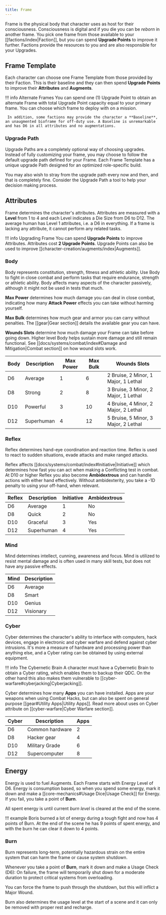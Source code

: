 ```yaml
---
title: Frame
---
```

Frame is the physical body that character uses as host for their consciousness. Consciousness is digital and if you die you can be *reborn* in another frame. You pick one frame from those available to your [[factions/index|Faction]], but you can spend **Upgrade Points** to improve it further. Factions provide the resources to you and are also responsible for your Upgrades.

## Frame Template

Each character can choose one Frame Template from those provided by their Faction. This is their baseline and they can then spend **Upgrade Points** to improve their **Attributes** and **Augments**.

!!! info Alternate Frames
	You can spend one (1) Upgrade Point to obtain an alternate Frame with total Upgrade Point capacity equal to your primary frame. You can choose which frame to deploy with on a mission.
	
	 In addition, some factions may provide the character a **Baseline**, an unaugmented bioframe for off-duty use. A Baseline is unremarkable and has D6 in all attributes and no augmentations.

### Upgrade Path

Upgrade Paths are a completely optional way of choosing upgrades. Instead of fully customizing your frame, you may choose to follow the default upgrade path defined for your Frame. Each Frame Template has a unique upgrade Path designed for an optimized role-specific build.

You may also wish to stray from the upgrade path every now and then, and that is completely fine. Consider the Upgrade Path a tool to help your decision making process.
## Attributes

Frame determines the character's attributes. Attributes are measured with a **Level** from 1 to 4 and each Level indicates a Die Size from D6 to D12. The average human has Level 1 attributes, i.e. a D6 in everything. If a frame is lacking any attribute, it cannot perform any related tasks.

!!! info Upgrading Frame
	You can spend **Upgrade Points** to improve Attributes. Attributes cost **2 Upgrade Points**. Upgrade Points can also be used to improve [[character-creation/augments/index|Augments]].

### Body

Body represents constitution, strength, fitness and athletic ability. Use Body to fight in close combat and perform tasks that require endurance, strength or athletic ability. Body affects many aspects of the character passively, although it might not be used in tests that much.

**Max Power** determines how much damage you can deal in close combat, indicating how many **Attack Power** effects you can take without harming yourself.

**Max Bulk** determines how much gear and armor you can carry without penalties. The [[gear|Gear section]] details the available gear you can have.

**Wounds Slots** determine how much damage your Frame can take before going down. Higher level Body helps sustain more damage and still remain functional. See [[docs/systems/combat/index#Damage and Mitigation|Combat section]] on how wound slots work.

| Body | Description | Max Power | Max Bulk | Wounds Slots                         |
|------|-------------|-----------|----------|--------------------------------------|
| D6   | Average     | 1         | 6        | 2 Bruise, 2 Minor, 1 Major, 1 Lethal |
| D8   | Strong      | 2         | 8        | 3 Bruise, 3 Minor, 2 Major, 1 Lethal |
| D10  | Powerful    | 3         | 10       | 4 Bruise, 4 Minor, 2 Major, 2 Lethal |
| D12  | Superhuman  | 4         | 12       | 5 Bruise, 5 Minor, 3 Major, 2 Lethal |

### Reflex

Reflex determines hand-eye coordination and reaction time. Reflex is used to react to sudden situations, evade attacks and make ranged attacks.

Reflex affects [[docs/systems/combat/index#Initiative|Initiative]] which determines how fast you can act when making a Conflicting test in combat. At D10 or higher Reflex you also become **Ambidextrous** and can handle actions with either hand effectively. Without ambidexterity, you take a -1D penalty to using your off-hand, when relevant.

| Reflex | Description | Initiative | Ambidextrous |
| ------ | ----------- | ---------- | ------------ |
| D6     | Average     | 1          | No           |
| D8     | Quick       | 2          | No           |
| D10    | Graceful    | 3          | Yes          |
| D12    | Superhuman  | 4          | Yes          |

### Mind

Mind determines intellect, cunning, awareness and focus. Mind is utilized to resist mental damage and is often used in many skill tests, but does not have any passive effects.

| Mind | Description |
|------|-------------|
| D6   | Average     |
| D8   | Smart       |
| D10  | Genius      |
| D12  | Visionary  |

### Cyber

Cyber determines the character's ability to interface with computers, hack devices, engage in electronic and cyber warfare and defend against cyber intrusions. It's more a measure of hardware and processing power than anything else, and a Cyber rating can be obtained by using external equipment.

!!! info The Cybernetic Brain
	A character must have a Cybernetic Brain to obtain a Cyber rating, which enables them to backup their QDC. On the other hand this also makes them vulnerable to [[cyber-warfare#cyberjacking|Cyberjacking]].

Cyber determines how many **Apps** you can have installed. Apps are your weapons when using Combat Hacks, but can also be spent on general purpose [[gear#Utility Apps|Utility Apps]]. Read more about uses on Cyber attribute on [[cyber-warfare|Cyber Warfare section]].

| Cyber | Description     | Apps |
| ----- | --------------- | ---- |
| D6    | Common hardware | 2    |
| D8    | Hacker gear     | 4    |
| D10   | Military Grade  | 6    |
| D12   | Supercomputer   | 8    |

## Energy

Energy is used to fuel Augments. Each Frame starts with Energy Level of D6. Energy is consumption based, so when you spend some energy, mark it down and make a [[core-mechanics#Usage Dice|Usage Check]] for Energy. If you fail, you take a point of **Burn**.

All spent energy is until current *burn level* is cleared at the end of the scene.

!!! example
	Boris burned a lot of energy during a tough fight and now has 4 points of Burn. At the end of the scene he has 9 points of spent energy, and with the burn he can clear it down to 4 points.
### Burn
Burn represents long-term, potentially hazardous strain on the entire system that can harm the frame or cause system shutdown.

Whenever you take a point of **Burn**, mark it down and make a Usage Check (D6): On failure, the frame will temporarily shut down for a moderate duration to protect critical systems from overloading.

You can force the frame to push through the shutdown, but this will inflict a Major Wound.

Burn also determines the usage level at the start of a scene and it can only be removed with proper rest and recharge.